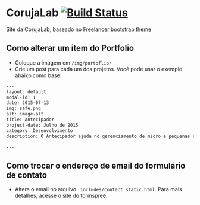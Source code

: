 CorujaLab [![Build Status](https://travis-ci.org/CorujaLab/corujalab.github.io.svg?branch=master)](https://travis-ci.org/CorujaLab/corujalab.github.io)
=========

Site da CorujaLab, baseado no [Freelancer bootstrap theme ](http://startbootstrap.com/templates/freelancer/)

## Como alterar um item do Portfolio
 - Coloque a imagem em `/img/portoflio/`
 - Crie um post para cada um dos projetos. Você pode usar o exemplo abaixo como
   base:

```txt
---
layout: default
modal-id: 1
date: 2015-07-13
img: safe.png
alt: image-alt
title: Antecipador
project-date: Julho de 2015
category: Desenvolvimento
description: O Antecipador ajuda no gerenciamento de micro e pequenas empresas, identificando antecipadamente as necessidades de seus clientes e disponibilizando informações precisas sobre o seu potencial de mercado.

---
```

## Como trocar o endereço de email do formulário de contato
- Altere o email no arquivo `_includes/contact_static.html`. Para mais detalhes,
acesse o site do [formspree](http://formspree.io/).
